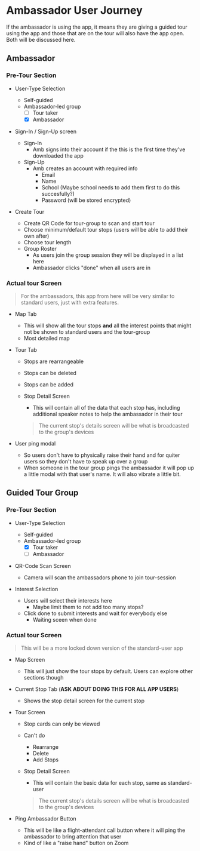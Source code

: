 # Ambassador User Journey

If the ambassador is using the app, it means they are giving a guided tour using the app and those that are on the tour will also have the app open. Both will be discussed here.


## Ambassador

### Pre-Tour Section

- User-Type Selection
    - Self-guided 
    - Ambassador-led group 
        - [ ] Tour taker  
        - [x] Ambassador 

- Sign-In / Sign-Up screen
    - Sign-In
        - Amb signs into their account if the this is the first time they've downloaded the app
    - Sign-Up
        - Amb creates an account with required info
            - Email
            - Name
            - School (Maybe school needs to add them first to do this succesfully?)
            - Password (will be stored encrypted) 

- Create Tour 
    - Create QR Code for tour-group to scan and start tour
    - Choose minimum/default tour stops (users will be able to add their own after)
    - Choose tour length
    - Group Roster
        - As users join the group session they will be displayed in a list here
        - Ambassador clicks "done" when all users are in


### Actual tour Screen

> For the ambassadors, this app from here will be very similar to standard users, just with extra features.

- Map Tab
    - This will show all the tour stops **and** all the interest points that might not be shown to standard users and the tour-group
    - Most detailed map

- Tour Tab
    - Stops are rearrangeable 
    - Stops can be deleted
    - Stops can be added

    - Stop Detail Screen
        - This will contain all of the data that each stop has, including additional speaker notes to help the ambassador in their tour
        > The current stop's details screen will be what is broadcasted to the group's devices

- User ping modal
    - So users don't have to physically raise their hand and for quiter users so they don't have to speak up over a group
    - When someone in the tour group pings the ambassador it will pop up a little modal with that user's name. It will also vibrate a little bit.




## Guided Tour Group


### Pre-Tour Section

- User-Type Selection
    - Self-guided 
    - Ambassador-led group 
        - [x] Tour taker 
        - [ ] Ambassador 

- QR-Code Scan Screen
    - Camera will scan the ambassadors phone to join tour-session

- Interest Selection
    - Users will select their interests here 
        - Maybe limit them to not add too many stops?
    - Click done to submit interests and wait for everybody else
        - Waiting sceen when done


### Actual tour Screen

> This will be a more locked down version of the standard-user app

- Map Screen
    - This will just show the tour stops by default. Users can explore other sections though

- Current Stop Tab (**ASK ABOUT DOING THIS FOR ALL APP USERS**)
    - Shows the stop detail screen for the current stop

- Tour Screen
    - Stop cards can only be viewed
    - Can't do
        - Rearrange
        - Delete
        - Add Stops

    - Stop Detail Screen
        - This will contain the basic data for each stop, same as standard-user
        > The current stop's details screen will be what is broadcasted to the group's devices

- Ping Ambassador Button
    - This will be like a flight-attendant call button where it will ping the ambassador to bring attention that user
    - Kind of like a "raise hand" button on Zoom


